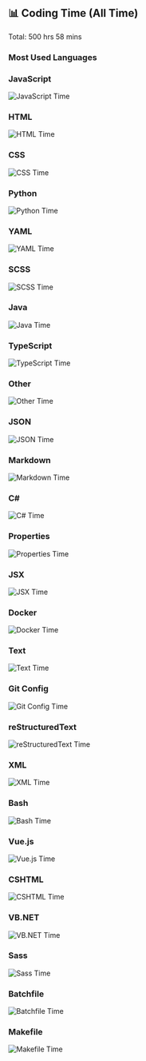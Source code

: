 ## 📊 Coding Time (All Time)
Total: 500 hrs 58 mins

### Most Used Languages
### JavaScript
![JavaScript Time](https://quickchart.io/chart?c=%7B%22type%22%3A%22radialGauge%22%2C%22data%22%3A%7B%22datasets%22%3A%5B%7B%22data%22%3A%5B170.31578993361111%5D%2C%22backgroundColor%22%3A%5B%22%234e73df%22%5D%2C%22borderWidth%22%3A10%2C%22circumference%22%3A180%2C%22rotation%22%3A-90%2C%22borderColor%22%3A%22%23000%22%7D%5D%7D%2C%22options%22%3A%7B%22plugins%22%3A%7B%22tooltip%22%3A%7B%22enabled%22%3Afalse%7D%7D%2C%22scale%22%3A%7B%22min%22%3A0%2C%22max%22%3A300%2C%22stepSize%22%3A50%7D%2C%22rotation%22%3A3.141592653589793%2C%22circumference%22%3A3.141592653589793%7D%7D)

### HTML
![HTML Time](https://quickchart.io/chart?c=%7B%22type%22%3A%22radialGauge%22%2C%22data%22%3A%7B%22datasets%22%3A%5B%7B%22data%22%3A%5B71.47451715805556%5D%2C%22backgroundColor%22%3A%5B%22%234e73df%22%5D%2C%22borderWidth%22%3A10%2C%22circumference%22%3A180%2C%22rotation%22%3A-90%2C%22borderColor%22%3A%22%23000%22%7D%5D%7D%2C%22options%22%3A%7B%22plugins%22%3A%7B%22tooltip%22%3A%7B%22enabled%22%3Afalse%7D%7D%2C%22scale%22%3A%7B%22min%22%3A0%2C%22max%22%3A300%2C%22stepSize%22%3A50%7D%2C%22rotation%22%3A3.141592653589793%2C%22circumference%22%3A3.141592653589793%7D%7D)

### CSS
![CSS Time](https://quickchart.io/chart?c=%7B%22type%22%3A%22radialGauge%22%2C%22data%22%3A%7B%22datasets%22%3A%5B%7B%22data%22%3A%5B61.523989899166665%5D%2C%22backgroundColor%22%3A%5B%22%234e73df%22%5D%2C%22borderWidth%22%3A10%2C%22circumference%22%3A180%2C%22rotation%22%3A-90%2C%22borderColor%22%3A%22%23000%22%7D%5D%7D%2C%22options%22%3A%7B%22plugins%22%3A%7B%22tooltip%22%3A%7B%22enabled%22%3Afalse%7D%7D%2C%22scale%22%3A%7B%22min%22%3A0%2C%22max%22%3A300%2C%22stepSize%22%3A50%7D%2C%22rotation%22%3A3.141592653589793%2C%22circumference%22%3A3.141592653589793%7D%7D)

### Python
![Python Time](https://quickchart.io/chart?c=%7B%22type%22%3A%22radialGauge%22%2C%22data%22%3A%7B%22datasets%22%3A%5B%7B%22data%22%3A%5B48.71342401777778%5D%2C%22backgroundColor%22%3A%5B%22%234e73df%22%5D%2C%22borderWidth%22%3A10%2C%22circumference%22%3A180%2C%22rotation%22%3A-90%2C%22borderColor%22%3A%22%23000%22%7D%5D%7D%2C%22options%22%3A%7B%22plugins%22%3A%7B%22tooltip%22%3A%7B%22enabled%22%3Afalse%7D%7D%2C%22scale%22%3A%7B%22min%22%3A0%2C%22max%22%3A300%2C%22stepSize%22%3A50%7D%2C%22rotation%22%3A3.141592653589793%2C%22circumference%22%3A3.141592653589793%7D%7D)

### YAML
![YAML Time](https://quickchart.io/chart?c=%7B%22type%22%3A%22radialGauge%22%2C%22data%22%3A%7B%22datasets%22%3A%5B%7B%22data%22%3A%5B40.88701186972222%5D%2C%22backgroundColor%22%3A%5B%22%234e73df%22%5D%2C%22borderWidth%22%3A10%2C%22circumference%22%3A180%2C%22rotation%22%3A-90%2C%22borderColor%22%3A%22%23000%22%7D%5D%7D%2C%22options%22%3A%7B%22plugins%22%3A%7B%22tooltip%22%3A%7B%22enabled%22%3Afalse%7D%7D%2C%22scale%22%3A%7B%22min%22%3A0%2C%22max%22%3A300%2C%22stepSize%22%3A50%7D%2C%22rotation%22%3A3.141592653589793%2C%22circumference%22%3A3.141592653589793%7D%7D)

### SCSS
![SCSS Time](https://quickchart.io/chart?c=%7B%22type%22%3A%22radialGauge%22%2C%22data%22%3A%7B%22datasets%22%3A%5B%7B%22data%22%3A%5B31.269854464722222%5D%2C%22backgroundColor%22%3A%5B%22%234e73df%22%5D%2C%22borderWidth%22%3A10%2C%22circumference%22%3A180%2C%22rotation%22%3A-90%2C%22borderColor%22%3A%22%23000%22%7D%5D%7D%2C%22options%22%3A%7B%22plugins%22%3A%7B%22tooltip%22%3A%7B%22enabled%22%3Afalse%7D%7D%2C%22scale%22%3A%7B%22min%22%3A0%2C%22max%22%3A300%2C%22stepSize%22%3A50%7D%2C%22rotation%22%3A3.141592653589793%2C%22circumference%22%3A3.141592653589793%7D%7D)

### Java
![Java Time](https://quickchart.io/chart?c=%7B%22type%22%3A%22radialGauge%22%2C%22data%22%3A%7B%22datasets%22%3A%5B%7B%22data%22%3A%5B22.848967706666667%5D%2C%22backgroundColor%22%3A%5B%22%234e73df%22%5D%2C%22borderWidth%22%3A10%2C%22circumference%22%3A180%2C%22rotation%22%3A-90%2C%22borderColor%22%3A%22%23000%22%7D%5D%7D%2C%22options%22%3A%7B%22plugins%22%3A%7B%22tooltip%22%3A%7B%22enabled%22%3Afalse%7D%7D%2C%22scale%22%3A%7B%22min%22%3A0%2C%22max%22%3A300%2C%22stepSize%22%3A50%7D%2C%22rotation%22%3A3.141592653589793%2C%22circumference%22%3A3.141592653589793%7D%7D)

### TypeScript
![TypeScript Time](https://quickchart.io/chart?c=%7B%22type%22%3A%22radialGauge%22%2C%22data%22%3A%7B%22datasets%22%3A%5B%7B%22data%22%3A%5B16.877512809444443%5D%2C%22backgroundColor%22%3A%5B%22%234e73df%22%5D%2C%22borderWidth%22%3A10%2C%22circumference%22%3A180%2C%22rotation%22%3A-90%2C%22borderColor%22%3A%22%23000%22%7D%5D%7D%2C%22options%22%3A%7B%22plugins%22%3A%7B%22tooltip%22%3A%7B%22enabled%22%3Afalse%7D%7D%2C%22scale%22%3A%7B%22min%22%3A0%2C%22max%22%3A300%2C%22stepSize%22%3A50%7D%2C%22rotation%22%3A3.141592653589793%2C%22circumference%22%3A3.141592653589793%7D%7D)

### Other
![Other Time](https://quickchart.io/chart?c=%7B%22type%22%3A%22radialGauge%22%2C%22data%22%3A%7B%22datasets%22%3A%5B%7B%22data%22%3A%5B12.7034866025%5D%2C%22backgroundColor%22%3A%5B%22%234e73df%22%5D%2C%22borderWidth%22%3A10%2C%22circumference%22%3A180%2C%22rotation%22%3A-90%2C%22borderColor%22%3A%22%23000%22%7D%5D%7D%2C%22options%22%3A%7B%22plugins%22%3A%7B%22tooltip%22%3A%7B%22enabled%22%3Afalse%7D%7D%2C%22scale%22%3A%7B%22min%22%3A0%2C%22max%22%3A300%2C%22stepSize%22%3A50%7D%2C%22rotation%22%3A3.141592653589793%2C%22circumference%22%3A3.141592653589793%7D%7D)

### JSON
![JSON Time](https://quickchart.io/chart?c=%7B%22type%22%3A%22radialGauge%22%2C%22data%22%3A%7B%22datasets%22%3A%5B%7B%22data%22%3A%5B12.355269482499999%5D%2C%22backgroundColor%22%3A%5B%22%234e73df%22%5D%2C%22borderWidth%22%3A10%2C%22circumference%22%3A180%2C%22rotation%22%3A-90%2C%22borderColor%22%3A%22%23000%22%7D%5D%7D%2C%22options%22%3A%7B%22plugins%22%3A%7B%22tooltip%22%3A%7B%22enabled%22%3Afalse%7D%7D%2C%22scale%22%3A%7B%22min%22%3A0%2C%22max%22%3A300%2C%22stepSize%22%3A50%7D%2C%22rotation%22%3A3.141592653589793%2C%22circumference%22%3A3.141592653589793%7D%7D)

### Markdown
![Markdown Time](https://quickchart.io/chart?c=%7B%22type%22%3A%22radialGauge%22%2C%22data%22%3A%7B%22datasets%22%3A%5B%7B%22data%22%3A%5B5.1297070611111115%5D%2C%22backgroundColor%22%3A%5B%22%234e73df%22%5D%2C%22borderWidth%22%3A10%2C%22circumference%22%3A180%2C%22rotation%22%3A-90%2C%22borderColor%22%3A%22%23000%22%7D%5D%7D%2C%22options%22%3A%7B%22plugins%22%3A%7B%22tooltip%22%3A%7B%22enabled%22%3Afalse%7D%7D%2C%22scale%22%3A%7B%22min%22%3A0%2C%22max%22%3A300%2C%22stepSize%22%3A50%7D%2C%22rotation%22%3A3.141592653589793%2C%22circumference%22%3A3.141592653589793%7D%7D)

### C#
![C# Time](https://quickchart.io/chart?c=%7B%22type%22%3A%22radialGauge%22%2C%22data%22%3A%7B%22datasets%22%3A%5B%7B%22data%22%3A%5B4.470239160277778%5D%2C%22backgroundColor%22%3A%5B%22%234e73df%22%5D%2C%22borderWidth%22%3A10%2C%22circumference%22%3A180%2C%22rotation%22%3A-90%2C%22borderColor%22%3A%22%23000%22%7D%5D%7D%2C%22options%22%3A%7B%22plugins%22%3A%7B%22tooltip%22%3A%7B%22enabled%22%3Afalse%7D%7D%2C%22scale%22%3A%7B%22min%22%3A0%2C%22max%22%3A300%2C%22stepSize%22%3A50%7D%2C%22rotation%22%3A3.141592653589793%2C%22circumference%22%3A3.141592653589793%7D%7D)

### Properties
![Properties Time](https://quickchart.io/chart?c=%7B%22type%22%3A%22radialGauge%22%2C%22data%22%3A%7B%22datasets%22%3A%5B%7B%22data%22%3A%5B2.9851594780555555%5D%2C%22backgroundColor%22%3A%5B%22%234e73df%22%5D%2C%22borderWidth%22%3A10%2C%22circumference%22%3A180%2C%22rotation%22%3A-90%2C%22borderColor%22%3A%22%23000%22%7D%5D%7D%2C%22options%22%3A%7B%22plugins%22%3A%7B%22tooltip%22%3A%7B%22enabled%22%3Afalse%7D%7D%2C%22scale%22%3A%7B%22min%22%3A0%2C%22max%22%3A300%2C%22stepSize%22%3A50%7D%2C%22rotation%22%3A3.141592653589793%2C%22circumference%22%3A3.141592653589793%7D%7D)

### JSX
![JSX Time](https://quickchart.io/chart?c=%7B%22type%22%3A%22radialGauge%22%2C%22data%22%3A%7B%22datasets%22%3A%5B%7B%22data%22%3A%5B2.8068157022222224%5D%2C%22backgroundColor%22%3A%5B%22%234e73df%22%5D%2C%22borderWidth%22%3A10%2C%22circumference%22%3A180%2C%22rotation%22%3A-90%2C%22borderColor%22%3A%22%23000%22%7D%5D%7D%2C%22options%22%3A%7B%22plugins%22%3A%7B%22tooltip%22%3A%7B%22enabled%22%3Afalse%7D%7D%2C%22scale%22%3A%7B%22min%22%3A0%2C%22max%22%3A300%2C%22stepSize%22%3A50%7D%2C%22rotation%22%3A3.141592653589793%2C%22circumference%22%3A3.141592653589793%7D%7D)

### Docker
![Docker Time](https://quickchart.io/chart?c=%7B%22type%22%3A%22radialGauge%22%2C%22data%22%3A%7B%22datasets%22%3A%5B%7B%22data%22%3A%5B2.6349551247222225%5D%2C%22backgroundColor%22%3A%5B%22%234e73df%22%5D%2C%22borderWidth%22%3A10%2C%22circumference%22%3A180%2C%22rotation%22%3A-90%2C%22borderColor%22%3A%22%23000%22%7D%5D%7D%2C%22options%22%3A%7B%22plugins%22%3A%7B%22tooltip%22%3A%7B%22enabled%22%3Afalse%7D%7D%2C%22scale%22%3A%7B%22min%22%3A0%2C%22max%22%3A300%2C%22stepSize%22%3A50%7D%2C%22rotation%22%3A3.141592653589793%2C%22circumference%22%3A3.141592653589793%7D%7D)

### Text
![Text Time](https://quickchart.io/chart?c=%7B%22type%22%3A%22radialGauge%22%2C%22data%22%3A%7B%22datasets%22%3A%5B%7B%22data%22%3A%5B2.0102039380555556%5D%2C%22backgroundColor%22%3A%5B%22%234e73df%22%5D%2C%22borderWidth%22%3A10%2C%22circumference%22%3A180%2C%22rotation%22%3A-90%2C%22borderColor%22%3A%22%23000%22%7D%5D%7D%2C%22options%22%3A%7B%22plugins%22%3A%7B%22tooltip%22%3A%7B%22enabled%22%3Afalse%7D%7D%2C%22scale%22%3A%7B%22min%22%3A0%2C%22max%22%3A300%2C%22stepSize%22%3A50%7D%2C%22rotation%22%3A3.141592653589793%2C%22circumference%22%3A3.141592653589793%7D%7D)

### Git Config
![Git Config Time](https://quickchart.io/chart?c=%7B%22type%22%3A%22radialGauge%22%2C%22data%22%3A%7B%22datasets%22%3A%5B%7B%22data%22%3A%5B1.9432810397222222%5D%2C%22backgroundColor%22%3A%5B%22%234e73df%22%5D%2C%22borderWidth%22%3A10%2C%22circumference%22%3A180%2C%22rotation%22%3A-90%2C%22borderColor%22%3A%22%23000%22%7D%5D%7D%2C%22options%22%3A%7B%22plugins%22%3A%7B%22tooltip%22%3A%7B%22enabled%22%3Afalse%7D%7D%2C%22scale%22%3A%7B%22min%22%3A0%2C%22max%22%3A300%2C%22stepSize%22%3A50%7D%2C%22rotation%22%3A3.141592653589793%2C%22circumference%22%3A3.141592653589793%7D%7D)

### reStructuredText
![reStructuredText Time](https://quickchart.io/chart?c=%7B%22type%22%3A%22radialGauge%22%2C%22data%22%3A%7B%22datasets%22%3A%5B%7B%22data%22%3A%5B1.2409274369444445%5D%2C%22backgroundColor%22%3A%5B%22%234e73df%22%5D%2C%22borderWidth%22%3A10%2C%22circumference%22%3A180%2C%22rotation%22%3A-90%2C%22borderColor%22%3A%22%23000%22%7D%5D%7D%2C%22options%22%3A%7B%22plugins%22%3A%7B%22tooltip%22%3A%7B%22enabled%22%3Afalse%7D%7D%2C%22scale%22%3A%7B%22min%22%3A0%2C%22max%22%3A300%2C%22stepSize%22%3A50%7D%2C%22rotation%22%3A3.141592653589793%2C%22circumference%22%3A3.141592653589793%7D%7D)

### XML
![XML Time](https://quickchart.io/chart?c=%7B%22type%22%3A%22radialGauge%22%2C%22data%22%3A%7B%22datasets%22%3A%5B%7B%22data%22%3A%5B0.7512862341666666%5D%2C%22backgroundColor%22%3A%5B%22%234e73df%22%5D%2C%22borderWidth%22%3A10%2C%22circumference%22%3A180%2C%22rotation%22%3A-90%2C%22borderColor%22%3A%22%23000%22%7D%5D%7D%2C%22options%22%3A%7B%22plugins%22%3A%7B%22tooltip%22%3A%7B%22enabled%22%3Afalse%7D%7D%2C%22scale%22%3A%7B%22min%22%3A0%2C%22max%22%3A300%2C%22stepSize%22%3A50%7D%2C%22rotation%22%3A3.141592653589793%2C%22circumference%22%3A3.141592653589793%7D%7D)

### Bash
![Bash Time](https://quickchart.io/chart?c=%7B%22type%22%3A%22radialGauge%22%2C%22data%22%3A%7B%22datasets%22%3A%5B%7B%22data%22%3A%5B0.22332864833333332%5D%2C%22backgroundColor%22%3A%5B%22%234e73df%22%5D%2C%22borderWidth%22%3A10%2C%22circumference%22%3A180%2C%22rotation%22%3A-90%2C%22borderColor%22%3A%22%23000%22%7D%5D%7D%2C%22options%22%3A%7B%22plugins%22%3A%7B%22tooltip%22%3A%7B%22enabled%22%3Afalse%7D%7D%2C%22scale%22%3A%7B%22min%22%3A0%2C%22max%22%3A300%2C%22stepSize%22%3A50%7D%2C%22rotation%22%3A3.141592653589793%2C%22circumference%22%3A3.141592653589793%7D%7D)

### Vue.js
![Vue.js Time](https://quickchart.io/chart?c=%7B%22type%22%3A%22radialGauge%22%2C%22data%22%3A%7B%22datasets%22%3A%5B%7B%22data%22%3A%5B0.20073303333333334%5D%2C%22backgroundColor%22%3A%5B%22%234e73df%22%5D%2C%22borderWidth%22%3A10%2C%22circumference%22%3A180%2C%22rotation%22%3A-90%2C%22borderColor%22%3A%22%23000%22%7D%5D%7D%2C%22options%22%3A%7B%22plugins%22%3A%7B%22tooltip%22%3A%7B%22enabled%22%3Afalse%7D%7D%2C%22scale%22%3A%7B%22min%22%3A0%2C%22max%22%3A300%2C%22stepSize%22%3A50%7D%2C%22rotation%22%3A3.141592653589793%2C%22circumference%22%3A3.141592653589793%7D%7D)

### CSHTML
![CSHTML Time](https://quickchart.io/chart?c=%7B%22type%22%3A%22radialGauge%22%2C%22data%22%3A%7B%22datasets%22%3A%5B%7B%22data%22%3A%5B0.13032351416666665%5D%2C%22backgroundColor%22%3A%5B%22%234e73df%22%5D%2C%22borderWidth%22%3A10%2C%22circumference%22%3A180%2C%22rotation%22%3A-90%2C%22borderColor%22%3A%22%23000%22%7D%5D%7D%2C%22options%22%3A%7B%22plugins%22%3A%7B%22tooltip%22%3A%7B%22enabled%22%3Afalse%7D%7D%2C%22scale%22%3A%7B%22min%22%3A0%2C%22max%22%3A300%2C%22stepSize%22%3A50%7D%2C%22rotation%22%3A3.141592653589793%2C%22circumference%22%3A3.141592653589793%7D%7D)

### VB.NET
![VB.NET Time](https://quickchart.io/chart?c=%7B%22type%22%3A%22radialGauge%22%2C%22data%22%3A%7B%22datasets%22%3A%5B%7B%22data%22%3A%5B0.09742849138888889%5D%2C%22backgroundColor%22%3A%5B%22%234e73df%22%5D%2C%22borderWidth%22%3A10%2C%22circumference%22%3A180%2C%22rotation%22%3A-90%2C%22borderColor%22%3A%22%23000%22%7D%5D%7D%2C%22options%22%3A%7B%22plugins%22%3A%7B%22tooltip%22%3A%7B%22enabled%22%3Afalse%7D%7D%2C%22scale%22%3A%7B%22min%22%3A0%2C%22max%22%3A300%2C%22stepSize%22%3A50%7D%2C%22rotation%22%3A3.141592653589793%2C%22circumference%22%3A3.141592653589793%7D%7D)

### Sass
![Sass Time](https://quickchart.io/chart?c=%7B%22type%22%3A%22radialGauge%22%2C%22data%22%3A%7B%22datasets%22%3A%5B%7B%22data%22%3A%5B0.05107839916666667%5D%2C%22backgroundColor%22%3A%5B%22%234e73df%22%5D%2C%22borderWidth%22%3A10%2C%22circumference%22%3A180%2C%22rotation%22%3A-90%2C%22borderColor%22%3A%22%23000%22%7D%5D%7D%2C%22options%22%3A%7B%22plugins%22%3A%7B%22tooltip%22%3A%7B%22enabled%22%3Afalse%7D%7D%2C%22scale%22%3A%7B%22min%22%3A0%2C%22max%22%3A300%2C%22stepSize%22%3A50%7D%2C%22rotation%22%3A3.141592653589793%2C%22circumference%22%3A3.141592653589793%7D%7D)

### Batchfile
![Batchfile Time](https://quickchart.io/chart?c=%7B%22type%22%3A%22radialGauge%22%2C%22data%22%3A%7B%22datasets%22%3A%5B%7B%22data%22%3A%5B0.03455097722222222%5D%2C%22backgroundColor%22%3A%5B%22%234e73df%22%5D%2C%22borderWidth%22%3A10%2C%22circumference%22%3A180%2C%22rotation%22%3A-90%2C%22borderColor%22%3A%22%23000%22%7D%5D%7D%2C%22options%22%3A%7B%22plugins%22%3A%7B%22tooltip%22%3A%7B%22enabled%22%3Afalse%7D%7D%2C%22scale%22%3A%7B%22min%22%3A0%2C%22max%22%3A300%2C%22stepSize%22%3A50%7D%2C%22rotation%22%3A3.141592653589793%2C%22circumference%22%3A3.141592653589793%7D%7D)

### Makefile
![Makefile Time](https://quickchart.io/chart?c=%7B%22type%22%3A%22radialGauge%22%2C%22data%22%3A%7B%22datasets%22%3A%5B%7B%22data%22%3A%5B0.004478350000000001%5D%2C%22backgroundColor%22%3A%5B%22%234e73df%22%5D%2C%22borderWidth%22%3A10%2C%22circumference%22%3A180%2C%22rotation%22%3A-90%2C%22borderColor%22%3A%22%23000%22%7D%5D%7D%2C%22options%22%3A%7B%22plugins%22%3A%7B%22tooltip%22%3A%7B%22enabled%22%3Afalse%7D%7D%2C%22scale%22%3A%7B%22min%22%3A0%2C%22max%22%3A300%2C%22stepSize%22%3A50%7D%2C%22rotation%22%3A3.141592653589793%2C%22circumference%22%3A3.141592653589793%7D%7D)
